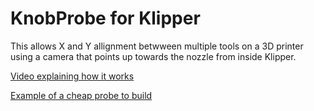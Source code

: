 # KnobProbe for Klipper

This allows X and Y allignment betwween multiple tools on a 3D printer using a camera that points up towards the nozzle from inside Klipper.

[Video explaining how it works](https://www.youtube.com/watch?v=fshmEMWxBHY)

[Example of a cheap probe to build](https://www.printables.com/model/120147-knobprobe-z-offset-probe-between-z-probe-and-nozzl)

